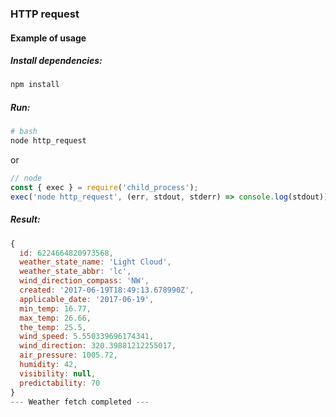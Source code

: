 ### HTTP request

#### Example of usage

##### Install dependencies:
```sh
npm install
```

##### Run:
```sh
# bash
node http_request
```
or

```javascript
// node
const { exec } = require('child_process');
exec('node http_request', (err, stdout, stderr) => console.log(stdout));
```

##### Result:
```javascript
{
  id: 6224664820973568,
  weather_state_name: 'Light Cloud',
  weather_state_abbr: 'lc',
  wind_direction_compass: 'NW',
  created: '2017-06-19T18:49:13.678990Z',
  applicable_date: '2017-06-19',
  min_temp: 16.77,
  max_temp: 26.66,
  the_temp: 25.5,
  wind_speed: 5.550339696174341,
  wind_direction: 320.39881212255017,
  air_pressure: 1005.72,
  humidity: 42,
  visibility: null,
  predictability: 70
}
--- Weather fetch completed ---
```
